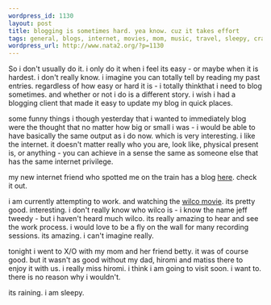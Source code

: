 ```yaml
--- 
wordpress_id: 1130
layout: post
title: blogging is sometimes hard. yea know. cuz it takes effort
tags: general, blogs, internet, movies, mom, music, travel, sleepy, crazy, parents
wordpress_url: http://www.nata2.org/?p=1130
---
```

So i don't usually do it. i only do it when i feel its easy - or maybe when it is hardest. i don't really know. i imagine you can totally tell by reading my past entries. regardless of how easy or hard it is - i totally thinkthat i need to blog sometimes. and whether or not i do is a different story. i wish i had a blogging client that made it easy to update my blog in quick places. 

some funny things i though yesterday that i wanted to immediately blog were the thought that no matter how big or small i was - i would be able to have basically the same output as i do now. which is very interesting. i like the internet. it doesn't matter really who you are, look like, physical present is, or anything - you can achieve in a sense the same as someone else that has the same internet privilege. 

my new internet friend who spotted me on the train has a blog <A href="http://www.maryheartshector.blogspot.com/">here</a>.  check it out. 

i am currently attempting to work. and watching the <a href="http://imdb.com/title/tt0327920/">wilco movie</a>.  its pretty good. interesting. i don't really know who wilco is - i know the name jeff tweedy - but i haven't heard much wilco. its really amazing to hear and see the work process. i would love to be a fly on the wall for many recording sessions. its amazing. i can't imagine really. 

tonight i went to X/O with my mom and her friend betty. it was of course good. but it wasn't as good without my dad, hiromi and matiss there to enjoy it with us. i really miss hiromi. i think i am going to visit soon. i want to. there is no reason why i wouldn't.

its raining. i am sleepy. 

